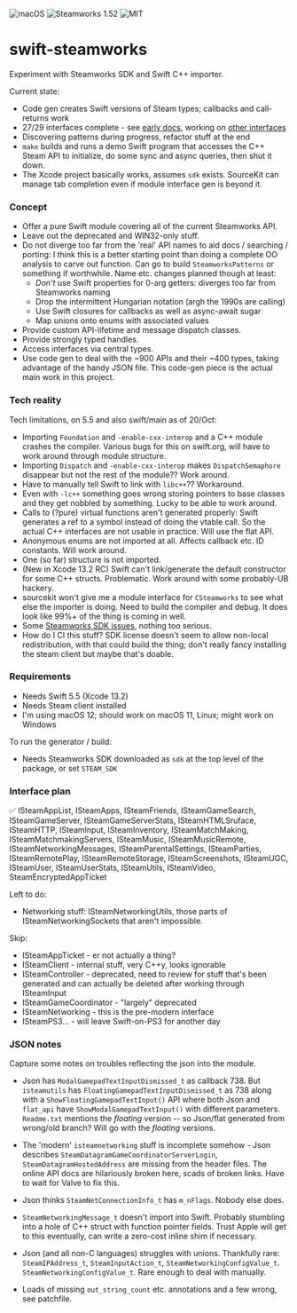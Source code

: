 ![macOS](https://shields.io/badge/platform-macOS%20|%20%3F%3F-lightgrey)
![Steamworks 1.52](https://shields.io/badge/steamworks-1.52-lightgrey)
![MIT](https://shields.io/badge/license-MIT-black)

# swift-steamworks

Experiment with Steamworks SDK and Swift C++ importer.

Current state:
* Code gen creates Swift versions of Steam types; callbacks and call-returns work
* 27/29 interfaces complete - see [early docs](https://johnfairh.github.io/swift-steamworks/index.html),
  working on [other interfaces](#interface-plan)
* Discovering patterns during progress, refactor stuff at the end
* `make` builds and runs a demo Swift program that accesses the C++
  Steam API to initialize, do some sync and async queries, then shut it down.
* The Xcode project basically works, assumes `sdk` exists.  SourceKit can manage
  tab completion even if module interface gen is beyond it.

### Concept

* Offer a pure Swift module covering all of the current Steamworks API.
* Leave out the deprecated and WIN32-only stuff.
* Do not diverge too far from the 'real' API names to aid docs / searching / porting:
  I think this is a better starting point than doing a complete OO analysis to carve
  out function.  Can go to build `SteamworksPatterns` or something if worthwhile.  Name
  etc. changes planned though at least:
   * _Don't_ use Swift properties for 0-arg getters: diverges too far from Steamworks
     naming
   * Drop the intermittent Hungarian notation (argh the 1990s are calling)
   * Use Swift closures for callbacks as well as async-await sugar
   * Map unions onto enums with associated values
* Provide custom API-lifetime and message dispatch classes.
* Provide strongly typed handles.
* Access interfaces via central types.
* Use code gen to deal with the ~900 APIs and their ~400 types, taking advantage of the
  handy JSON file.  This code-gen piece is the actual main work in this project.

### Tech reality

Tech limitations, on 5.5 and also swift/main as of 20/Oct:
* Importing `Foundation` and `-enable-cxx-interop` and a C++ module crashes the
  compiler.  Various bugs for this on swift.org, will have to work around through
  module structure.
* Importing `Dispatch` and `-enable-cxx-interop` makes `DispatchSemaphore` disappear
  but not the rest of the module?? Work around.
* Have to manually tell Swift to link with `libc++`?? Workaround.
* Even with `-lc++` something goes wrong storing pointers to base classes and they
  get nobbled by something.  Lucky to be able to work around.
* Calls to (?pure) virtual functions aren't generated properly: Swift generates a ref
  to a symbol instead of doing the vtable call.  So the actual C++ interfaces are not
  usable in practice.  Will use the flat API.
* Anonymous enums are not imported at all.  Affects callback etc. ID constants.
  Will work around.
* One (so far) structure is not imported.
* (New in Xcode 13.2 RC) Swift can't link/generate the default constructor for some
  C++ structs.  Problematic.  Work around with some probably-UB hackery.
* sourcekit won't give me a module interface for `CSteamworks` to see what else the
  importer is doing.  Need to build the compiler and debug.  It does look like 99%+ of
  the thing is coming in well.
* Some [Steamworks SDK issues](#json-notes), nothing too serious.
* How do I CI this stuff?  SDK license doesn't seem to allow non-local redistribution,
  with that could build the thing; don't really fancy installing the steam client but
  maybe that's doable.

### Requirements

* Needs Swift 5.5 (Xcode 13.2)
* Needs Steam client installed
* I'm using macOS 12; should work on macOS 11, Linux; might work on Windows

To run the generator / build:
* Needs Steamworks SDK downloaded as `sdk` at the top level of the package, or
  set `STEAM_SDK`

### Interface plan

✅ ISteamAppList, ISteamApps, ISteamFriends, ISteamGameSearch, ISteamGameServer,
ISteamGameServerStats, ISteamHTMLSruface, ISteamHTTP, ISteamInput, ISteamInventory,
ISteamMatchMaking, ISteamMatchmakingServers, ISteamMusic, ISteamMusicRemote,
ISteamNetworkingMessages, ISteamParentalSettings, ISteamParties, ISteamRemotePlay,
ISteamRemoteStorage, ISteamScreenshots, ISteamUGC, ISteamUser, ISteamUserStats,
ISteamUtils, ISteamVideo, SteamEncryptedAppTicket

Left to do:
* Networking stuff: ISteamNetworkingUtils, those parts of ISteamNetworkingSockets
  that aren't impossible.

Skip:
* ISteamAppTicket - er not actually a thing?
* ISteamClient - internal stuff, very C++y, looks ignorable
* ISteamController - deprecated, need to review for stuff that's been generated and
  can actually be deleted after working through ISteamInput
* ISteamGameCoordinator - "largely" deprecated
* ISteamNetworking - this is the pre-modern interface
* ISteamPS3... - will leave Swift-on-PS3 for another day

### JSON notes

Capture some notes on troubles reflecting the json into the module.

* Json has `ModalGamepadTextInputDismissed_t` as callback 738.  But `isteamutils` has
  `FloatingGamepadTextInputDismissed_t` as 738 along with a
  `ShowFloatingGamepadTextInput()` API where both Json and `flat_api` have
  `ShowModalGamepadTextInput()` with different parameters.  `Readme.txt` mentions the
  _floating_ version -- so Json/flat generated from wrong/old branch?  Will go with
  the _floating_ versions.

* The 'modern' `isteamnetworking` stuff is incomplete somehow - Json describes
  `SteamDatagramGameCoordinatorServerLogin`, `SteamDatagramHostedAddress` are missing
  from the header files.  The online API docs are hilariously broken here, scads of
  broken links.  Have to wait for Valve to fix this.

* Json thinks `SteamNetConnectionInfo_t` has `m_nFlags`.  Nobody else does.

* `SteamNetworkingMessage_t` doesn't import into Swift.  Probably stumbling into a hole
  of C++ struct with function pointer fields.  Trust Apple will get to this eventually,
  can write a zero-cost inline shim if necessary.

* Json (and all non-C languages) struggles with unions.  Thankfully rare:
  `SteamIPAddress_t`, `SteamInputAction_t`, `SteamNetworkingConfigValue_t`.
  `SteamNetworkingConfigValue_t`.  Rare enough to deal with manually.

* Loads of missing `out_string_count` etc. annotations and a few wrong, see patchfile.
